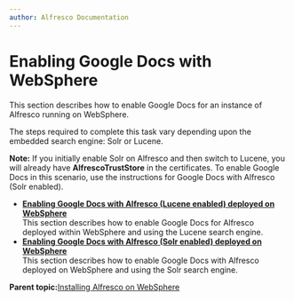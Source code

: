 ```yaml
---
author: Alfresco Documentation
---
```


# Enabling Google Docs with WebSphere

This section describes how to enable Google Docs for an instance of Alfresco running on WebSphere.

The steps required to complete this task vary depending upon the embedded search engine: Solr or Lucene.

**Note:** If you initially enable Solr on Alfresco and then switch to Lucene, you will already have **AlfrescoTrustStore** in the certificates. To enable Google Docs in this scenario, use the instructions for Google Docs with Alfresco \(Solr enabled\).

-   **[Enabling Google Docs with Alfresco \(Lucene enabled\) deployed on WebSphere](../tasks/googledocs-Websphere-integration.md)**  
This section describes how to enable Google Docs for Alfresco deployed within WebSphere and using the Lucene search engine.
-   **[Enabling Google Docs with Alfresco \(Solr enabled\) deployed on WebSphere](../tasks/google-Websphere-Solr-publishing.md)**  
 This section describes how to enable Google Docs with Alfresco deployed on WebSphere and using the Solr search engine.

**Parent topic:**[Installing Alfresco on WebSphere](../tasks/alf-websphere-install.md)

